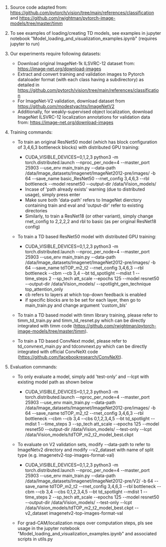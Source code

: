 1. Source code adapted from: https://github.com/pytorch/vision/tree/main/references/classification and https://github.com/rwightman/pytorch-image-models/tree/master/timm 

2. To see examples of loading/creating TD models, see examples in jupyter notebook "Model_loading_and_visualization_examples.ipynb" (requires jupyter to run)

3. Our experiments require following datasets:
    - Download original ImageNet-1k ILSVRC-12 dataset from: https://image-net.org/download-images
    - Extract and convert training and validation images to Pytorch dataloader format (with each class having a subdirectory) as detailed in https://github.com/pytorch/vision/tree/main/references/classification
    - For ImageNet-V2 validation, download dataset from https://github.com/modestyachts/ImageNetV2
    - Additionally, for weakly-supervised object localization, download ImageNet ILSVRC-12 localization annotations for validation data from: https://image-net.org/download-images 
    
4. Training commands: 
    - To train an original ResNet50 model (which has block configuration of 3,4,6,3 bottleneck blocks) with distributed GPU training:
        - CUDA_VISIBLE_DEVICES=0,1,2,3 python3 -m torch.distributed.launch --nproc_per_node=4 --master_port 25903 --use_env main_train.py --data-path /data/Image_datasets/Imagenet/ImageNet2012-pre/images/ -b 64 --save_name basic_ResNet50 --rnet_config 3,4,6,3 --rbl bottleneck --model resnet50 --output-dir /data/Vision_models/
        - Incase of 'path already exists' warning (due to distributed usage), simply press enter
        - Make sure both 'data-path' refers to ImageNet dierctory containing train and eval and 'output-dir' refer to existing directories
        - Similarly, to train a ResNet18 (or other variant), simply change rnet_config to 2,2,2,2 and rbl to basic (as per original ResNet18 config)
        
    - To train a TD based ResNet50 model with distributed GPU training:
        - CUDA_VISIBLE_DEVICES=0,1,2,3 python3 -m torch.distributed.launch --nproc_per_node=4 --master_port 25903 --use_env main_train.py --data-path /data/Image_datasets/Imagenet/ImageNet2012-pre/images/ -b 64 --save_name tdTOP_m2_t2 --rnet_config 3,4,6,3 --rbl bottleneck --cbm --cb 3,4 --bt td_spotlight --mdist 1 --time_steps 2 --sp_tech att_scale --epochs 125  --model resnet50 --output-dir /data/Vision_models/ --spotlight_gen_technique top_attention_only
        - cb refers to layers at which top-down feedback is enabled
        - if specific blocks are to be set for each layer, then go to main_train.py and change argument 'custom_bls' 
        
    - To train a TD based model with timm library training, please refer to timm_td_train.py and timm_td_resnet.py which can be directly integrated with timm code (https://github.com/rwightman/pytorch-image-models/tree/master/timm).
    - To train a TD based ConvNext model, please refer to td_convnext_main.py and tdconvnext.py which can be directly integrated with official ConvNeXt code (https://github.com/facebookresearch/ConvNeXt).   

5. Evaluation commands:
    - To only evaluate a model, simply add 'test-only' and --lcpt with existing model path as shown below  
        - CUDA_VISIBLE_DEVICES=0,1,2,3 python3 -m torch.distributed.launch --nproc_per_node=4 --master_port 25903 --use_env main_train.py --data-path /data/Image_datasets/Imagenet/ImageNet2012-pre/images/ -b 64 --save_name tdTOP_m2_t2 --rnet_config 3,4,6,3 --rbl bottleneck --cbm --cb 3,4 --cbs 0,1,2,3,4,5 --bt td_spotlight --mdist 1 --time_steps 3 --sp_tech att_scale --epochs 125  --model resnet50 --output-dir /data/Vision_models/ --test-only --lcpt /data/Vision_models/tdTOP_m2_t2_model_best.ckpt
        
    - To evaluate on V2 validation sets, modify --data-path to refer to ImageNetv2 directory and modify --v2_dataset with name of  split type (e.g. imagenetv2-top-images-format-val)
        - CUDA_VISIBLE_DEVICES=0,1,2,3 python3 -m torch.distributed.launch --nproc_per_node=4 --master_port 25903 --use_env main_train.py --data-path /data/Image_datasets/Imagenet/ImageNet2012-pre/V2/ -b 64 --save_name tdTOP_m2_t2 --rnet_config 3,4,6,3 --rbl bottleneck --cbm --cb 3,4 --cbs 0,1,2,3,4,5 --bt td_spotlight --mdist 1 --time_steps 2 --sp_tech att_scale --epochs 125  --model resnet50 --output-dir /data/Vision_models/ --test-only --lcpt /data/Vision_models/tdTOP_m2_t2_model_best.ckpt --v2_dataset imagenetv2-top-images-format-val

    - For grad-CAM/localization maps over computation steps, pls see usage in the jupyter notebook "Model_loading_and_visualization_examples.ipynb" and associated scripts in utils.py 
    
